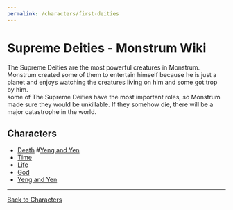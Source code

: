 ```yaml
---
permalink: /characters/first-deities
---
```

# Supreme Deities - Monstrum Wiki

The Supreme Deities are the most powerful creatures in Monstrum. Monstrum created some of them to entertain himself because he is just a planet and enjoys watching the creatures living on him and some got trop by him.   
some of The Supreme Deities have the most important roles, so Monstrum made sure they would be unkillable. If they somehow die, there will be a major catastrophe in the world.

## Characters
- [Death](first-deities/death.md)        #[Yeng and Yen](first-deities/Yeng_and_Yen.md)
- [Time](Time.md)
- [Life](Life.md)
- [God](God.md)
- [Yeng and Yen](first-deities/Yeng_and_Yen.md)
---

[Back to Characters](characters.md)
